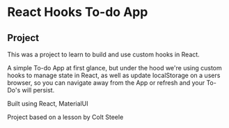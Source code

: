 # React Hooks To-do App

## Project

This was a project to learn to build and use custom hooks in React.

A simple To-do App at first glance, but under the hood we're using custom hooks to manage state in React, as well as update localStorage on a users browser, so you can navigate away from the App or refresh and your To-Do's will persist.

Built using React, MaterialUI

Project based on a lesson by Colt Steele
